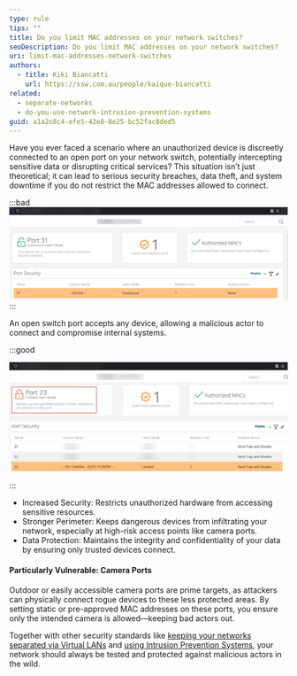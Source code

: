 ```yaml
---
type: rule
tips: ""
title: Do you limit MAC addresses on your network switches?
seoDescription: Do you limit MAC addresses on your network switches?
uri: limit-mac-addresses-network-switches
authors:
  - title: Kiki Biancatti
    url: https://ssw.com.au/people/kaique-biancatti
related:
  - separate-networks
  - do-you-use-network-intrusion-prevention-systems
guid: a1a2c8c4-efe5-42e8-8e25-bc52fac8ded5
---
```

Have you ever faced a scenario where an unauthorized device is discreetly connected to an open port on your network switch, potentially intercepting sensitive data or disrupting critical services? This situation isn’t just theoretical; it can lead to serious security breaches, data theft, and system downtime if you do not restrict the MAC addresses allowed to connect.        

<!--endintro-->

:::bad
![Bad example: An access port with continuous learn mode, meaning any device can connect to it and no security traps will be raised.](badexampleports.png)
:::

An open switch port accepts any device, allowing a malicious actor to connect and compromise internal systems.

:::good

![Good example: A switch port accepts only predefined MAC addresses, or is limited on the number of MAC addresses it can learn. Unauthorized devices are immediately blocked, safeguarding your network’s perimeter.](goodexampleports.png)

:::

* Increased Security: Restricts unauthorized hardware from accessing sensitive resources.
* Stronger Perimeter: Keeps dangerous devices from infiltrating your network, especially at high-risk access points like camera ports.
* Data Protection: Maintains the integrity and confidentiality of your data by ensuring only trusted devices connect.

#### Particularly Vulnerable: Camera Ports

Outdoor or easily accessible camera ports are prime targets, as attackers can physically connect rogue devices to these less protected areas. By setting static or pre-approved MAC addresses on these ports, you ensure only the intended camera is allowed—keeping bad actors out.

Together with other security standards like [keeping your networks separated via Virtual LANs](https://www.ssw.com.au/rules/separate-networks/) and [using Intrusion Prevention Systems](https://www.ssw.com.au/rules/do-you-use-network-intrusion-prevention-systems/), your network should always be tested and protected against malicious actors in the wild.
